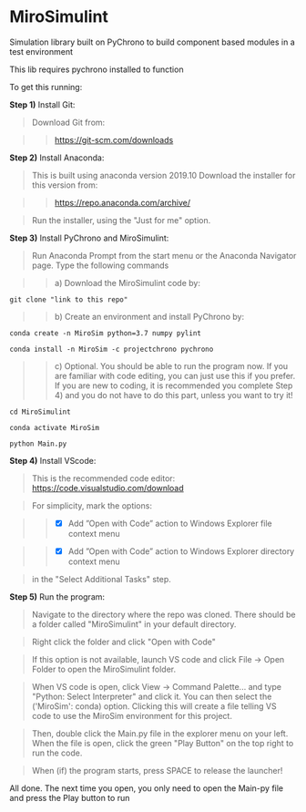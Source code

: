 # MiroSimulint
Simulation library built on PyChrono to build component based modules in a test environment

This lib requires pychrono installed to function

To get this running:

**Step 1)** Install Git:

> Download Git from: 

>> https://git-scm.com/downloads

**Step 2)** Install Anaconda:

> This is built using anaconda version 2019.10
Download the installer for this version from:

>> https://repo.anaconda.com/archive/
    
> Run the installer, using the "Just for me" option.

**Step 3)** Install PyChrono and MiroSimulint:

> Run Anaconda Prompt from the start menu or the 
Anaconda Navigator page. Type the following commands

>> a) Download the MiroSimulint code by:

    git clone "link to this repo"

>> b) Create an environment and install PyChrono by:

    conda create -n MiroSim python=3.7 numpy pylint

    conda install -n MiroSim -c projectchrono pychrono
    
>> c) Optional. You should be able to run the program now. If you are familiar with code editing, you can just use this if you prefer. If you are new to coding, it is recommended you complete Step 4) and you do not have to do this part, unless you want to try it!

    cd MiroSimulint

    conda activate MiroSim

    python Main.py

**Step 4)** Install VScode:
> This is the recommended code editor:
    https://code.visualstudio.com/download

> For simplicity, mark the options:

>> - [x] Add ”Open with Code” action to Windows Explorer file context menu

>> - [x] Add ”Open with Code” action to Windows Explorer directory context menu
    
> in the "Select Additional Tasks" step.

**Step 5)** Run the program:
> Navigate to the directory where the repo was cloned.
    There should be a folder called "MiroSimulint" in your default directory.

> Right click the folder and click "Open with Code"

> If this option is not available, launch VS code and click File -> Open Folder
    to open the MiroSimulint folder.

> When VS code is open, click View -> Command Palette... and type "Python: Select Interpreter" and click it. You can then select the ('MiroSim': conda) option. Clicking this will create a file telling VS code to use the MiroSim environment for this project.

> Then, double click the Main.py file in the explorer menu on your left. When the file is open, click the green "Play Button" on the top right to run the code.

> When (if) the program starts, press SPACE to release the launcher!

All done. The next time you open, you only need to open the Main-py file and press the Play button to run